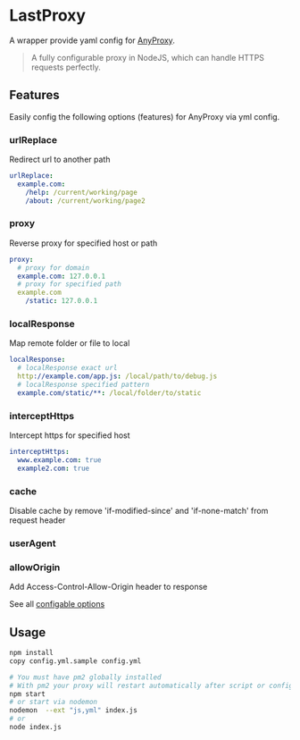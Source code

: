 # LastProxy
A wrapper provide yaml config for [AnyProxy](https://github.com/alibaba/anyproxy).
> A fully configurable proxy in NodeJS, which can handle HTTPS requests perfectly.

## Features
Easily config the following options (features) for AnyProxy via yml config. 
### urlReplace
Redirect url to another path
```yml
urlReplace:
  example.com:
    /help: /current/working/page
    /about: /current/working/page2
```
### proxy
Reverse proxy for specified host or path
```yml
proxy:
  # proxy for domain
  example.com: 127.0.0.1
  # proxy for specified path
  example.com
    /static: 127.0.0.1
```

### localResponse
Map remote folder or file to local
```yml
localResponse:
  # localResponse exact url
  http://example.com/app.js: /local/path/to/debug.js
  # localResponse specified pattern
  example.com/static/**: /local/folder/to/static
```

### interceptHttps
Intercept https for specified host
```yml
interceptHttps:
  www.example.com: true
  example2.com: true
```

### cache
Disable cache by remove 'if-modified-since' and 'if-none-match' from request header
### userAgent
### allowOrigin
Add Access-Control-Allow-Origin header to response

See all [configable options](config.yml.sample)

## Usage
```bash
npm install
copy config.yml.sample config.yml

# You must have pm2 globally installed
# With pm2 your proxy will restart automatically after script or config files changed
npm start
# or start via nodemon
nodemon  --ext "js,yml" index.js
# or
node index.js
```
